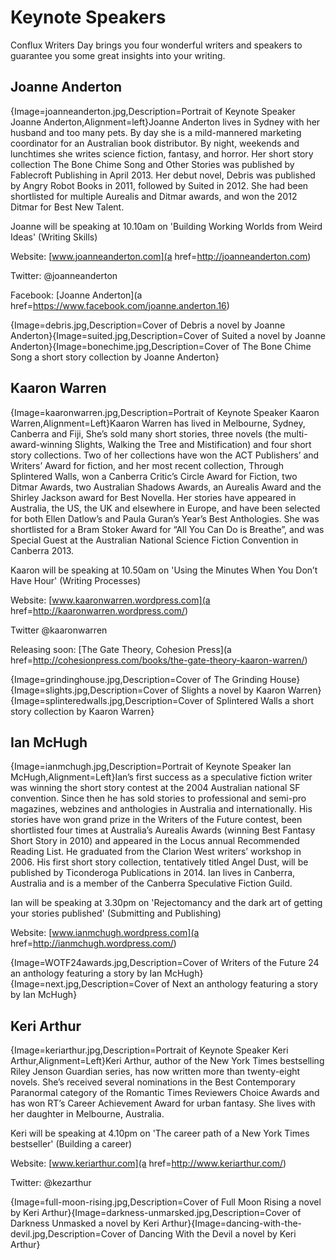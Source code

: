 # Keynote Speakers

Conflux Writers Day brings you four wonderful writers and speakers to guarantee you some great insights into your writing.

## Joanne Anderton

{Image=joanneanderton.jpg,Description=Portrait of Keynote Speaker Joanne Anderton,Alignment=left}Joanne Anderton lives in Sydney with her husband and too many pets. By day she is a mild-mannered marketing coordinator for an Australian book distributor. By night, weekends and lunchtimes she writes science fiction, fantasy, and horror. Her short story collection The Bone Chime Song and Other Stories was published by Fablecroft Publishing in April 2013. Her debut novel, Debris was published by Angry Robot Books in 2011, followed by Suited in 2012. She had been shortlisted for multiple Aurealis and Ditmar awards, and won the 2012 Ditmar for Best New Talent.

Joanne will be speaking at 10.10am on 'Building Working Worlds from Weird Ideas' (Writing Skills)

Website: [www.joanneanderton.com](a href=http://joanneanderton.com)

Twitter: @joanneanderton

Facebook: [Joanne Anderton](a href=https://www.facebook.com/joanne.anderton.16)

{Image=debris.jpg,Description=Cover of Debris a novel by Joanne Anderton}{Image=suited.jpg,Description=Cover of Suited a novel by Joanne Anderton}{Image=bonechime.jpg,Description=Cover of The Bone Chime Song a short story collection by Joanne Anderton}

## Kaaron Warren

{Image=kaaronwarren.jpg,Description=Portrait of Keynote Speaker Kaaron Warren,Alignment=Left}Kaaron Warren has lived in Melbourne, Sydney, Canberra and Fiji, She’s sold many short stories, three novels (the multi-award-winning Slights, Walking the Tree and Mistification) and four short story collections. Two of her collections have won the ACT Publishers’ and Writers’ Award for fiction, and her most recent collection, Through Splintered Walls, won a Canberra Critic’s Circle Award for Fiction, two Ditmar Awards, two Australian Shadows Awards, an Aurealis Award and the Shirley Jackson award for Best Novella. Her stories have appeared in Australia, the US, the UK and elsewhere in Europe, and have been selected for both Ellen Datlow’s and Paula Guran’s Year’s Best Anthologies.
She was shortlisted for a Bram Stoker Award for “All You Can Do is Breathe”, and was Special Guest at the Australian National Science Fiction Convention in Canberra 2013.

Kaaron will be speaking at 10.50am on 'Using the Minutes When You Don’t Have Hour' (Writing Processes)


Website: [www.kaaronwarren.wordpress.com](a href=http://kaaronwarren.wordpress.com/)

Twitter @kaaronwarren

Releasing soon: [The Gate Theory, Cohesion Press](a href=http://cohesionpress.com/books/the-gate-theory-kaaron-warren/)

{Image=grindinghouse.jpg,Description=Cover of The Grinding House}{Image=slights.jpg,Description=Cover of Slights a novel by Kaaron Warren}{Image=splinteredwalls.jpg,Description=Cover of Splintered Walls a short story collection by Kaaron Warren}


## Ian McHugh

{Image=ianmchugh.jpg,Description=Portrait of Keynote Speaker Ian McHugh,Alignment=Left}Ian’s first success as a speculative fiction writer was winning the short story contest at the 2004 Australian national SF convention. Since then he has sold stories to professional and semi-pro magazines, webzines and anthologies in Australia and internationally. His stories have won grand prize in the Writers of the Future contest, been shortlisted four times at Australia’s Aurealis Awards (winning Best Fantasy Short Story in 2010) and appeared in the Locus annual Recommended Reading List. He graduated from the Clarion West writers’ workshop in 2006. His first short story collection, tentatively titled Angel Dust, will be published by Ticonderoga Publications in 2014. Ian lives in Canberra, Australia and is a member of the Canberra Speculative Fiction Guild.

Ian will be speaking at 3.30pm on 'Rejectomancy and the dark art of getting your stories published' (Submitting and Publishing)

Website: [www.ianmchugh.wordpress.com](a href=http://ianmchugh.wordpress.com/)

{Image=WOTF24awards.jpg,Description=Cover of Writers of the Future 24 an anthology featuring a story by Ian McHugh}{Image=next.jpg,Description=Cover of Next an anthology featuring a story by Ian McHugh}

## Keri Arthur

{Image=keriarthur.jpg,Description=Portrait of Keynote Speaker Keri Arthur,Alignment=Left}Keri Arthur, author of the New York Times bestselling Riley Jenson Guardian series, has now written more than twenty-eight novels. She’s received several nominations in the Best Contemporary Paranormal category of the Romantic Times Reviewers Choice Awards and has won RT’s Career Achievement Award for urban fantasy. She lives with her daughter in Melbourne, Australia.

Keri will be speaking at 4.10pm on 'The career path of a New York Times bestseller' (Building a career)

Website: [www.keriarthur.com](a href=http://www.keriarthur.com/)

Twitter: @kezarthur

{Image=full-moon-rising.jpg,Description=Cover of Full Moon Rising a novel by Keri Arthur}{Image=darkness-unmarsked.jpg,Description=Cover of Darkness Unmasked a novel by Keri Arthur}{Image=dancing-with-the-devil.jpg,Description=Cover of Dancing With the Devil a novel by Keri Arthur}

